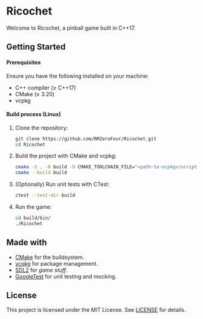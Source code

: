 # Ricochet

Welcome to Ricochet, a pinball game built in C++17.

## Getting Started

#### Prerequisites
Ensure you have the following installed on your machine:
- C++ compiler (≥ C++17)
- CMake (≥ 3.20)
- vcpkg

#### Build process (Linux)
1. Clone the repository:
    
    ```bash
    git clone https://github.com/RMZeroFour/Ricochet.git
    cd Ricochet
    ```

2. Build the project with CMake and vcpkg:

    ```bash
    cmake -S . -B build -D CMAKE_TOOLCHAIN_FILE="<path-to-vcpkg>/scripts/buildsystems/vcpkg.cmake"
    cmake --build build
    ```

3. (Optionally) Run unit tests with CTest:
    ```bash
    ctest --test-dir build
    ```

4. Run the game:

    ```bash
    cd build/bin/
    ./Ricochet
    ```

## Made with

- [CMake](https://cmake.org/) for the buildsystem.
- [vcpkg](https://vcpkg.io/) for package management.
- [SDL2](https://www.libsdl.org/) for _game stuff_.
- [GoogleTest](https://google.github.io/googletest/) for unit testing and mocking.

## License

This project is licensed under the MIT License. See [LICENSE](LICENSE.md) for details.